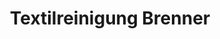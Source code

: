 ---
title: "Textilreinigung Brenner"
url: /rottenburg-am-neckar/textilreinigung-brenner/
shop: Wäscherei
---